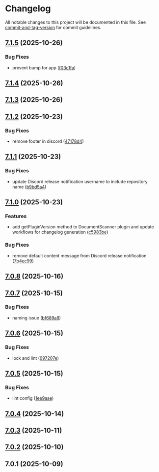 # Changelog

All notable changes to this project will be documented in this file. See [commit-and-tag-version](https://github.com/absolute-version/commit-and-tag-version) for commit guidelines.

## [7.1.5](https://github.com/Cap-go/capacitor-document-scanner/compare/7.1.4...7.1.5) (2025-10-26)


### Bug Fixes

* prevent bump for app ([f03c1fa](https://github.com/Cap-go/capacitor-document-scanner/commit/f03c1fad5d1bfcaba8809cc89c24a3da810ace56))

## [7.1.4](https://github.com/Cap-go/capacitor-document-scanner/compare/7.1.3...7.1.4) (2025-10-26)

## [7.1.3](https://github.com/Cap-go/capacitor-document-scanner/compare/7.1.2...7.1.3) (2025-10-26)

## [7.1.2](https://github.com/Cap-go/capacitor-document-scanner/compare/7.1.1...7.1.2) (2025-10-23)


### Bug Fixes

* remove footer in discord ([47178d4](https://github.com/Cap-go/capacitor-document-scanner/commit/47178d425b4e902fa5f06a98168e4dcfaa129c4f))

## [7.1.1](https://github.com/Cap-go/capacitor-document-scanner/compare/7.1.0...7.1.1) (2025-10-23)


### Bug Fixes

* update Discord release notification username to include repository name ([b9bd5a4](https://github.com/Cap-go/capacitor-document-scanner/commit/b9bd5a4cc40633dcb249bf601f3b5da1a2d5286d))

## [7.1.0](https://github.com/Cap-go/capacitor-document-scanner/compare/7.0.8...7.1.0) (2025-10-23)


### Features

* add getPluginVersion method to DocumentScanner plugin and update workflows for changelog generation ([c5983be](https://github.com/Cap-go/capacitor-document-scanner/commit/c5983be26f827a02a090fcd286c2701377777734))


### Bug Fixes

* remove default content message from Discord release notification ([7b4ec99](https://github.com/Cap-go/capacitor-document-scanner/commit/7b4ec99ccd205096c2aee7738a387999e2dc95e7))

## [7.0.8](https://github.com/Cap-go/capacitor-document-scanner/compare/7.0.7...7.0.8) (2025-10-16)

## [7.0.7](https://github.com/Cap-go/capacitor-document-scanner/compare/7.0.6...7.0.7) (2025-10-15)


### Bug Fixes

* naming issue ([bf689a8](https://github.com/Cap-go/capacitor-document-scanner/commit/bf689a882663e801986b29bbaee70ef0ca0317a8))

## [7.0.6](https://github.com/Cap-go/capacitor-document-scanner/compare/7.0.5...7.0.6) (2025-10-15)


### Bug Fixes

* lock and lint ([697207e](https://github.com/Cap-go/capacitor-document-scanner/commit/697207e25344c8e036d21dbf59f8d97c6d605b13))

## [7.0.5](https://github.com/Cap-go/capacitor-document-scanner/compare/7.0.4...7.0.5) (2025-10-15)


### Bug Fixes

* lint config ([1ee9aae](https://github.com/Cap-go/capacitor-document-scanner/commit/1ee9aae5273159f28a08b7d4c0851411fcc999d1))

## [7.0.4](https://github.com/Cap-go/capacitor-document-scanner/compare/7.0.3...7.0.4) (2025-10-14)

## [7.0.3](https://github.com/Cap-go/capacitor-document-scanner/compare/7.0.2...7.0.3) (2025-10-11)

## [7.0.2](https://github.com/Cap-go/capacitor-document-scanner/compare/7.0.1...7.0.2) (2025-10-10)

## 7.0.1 (2025-10-09)
